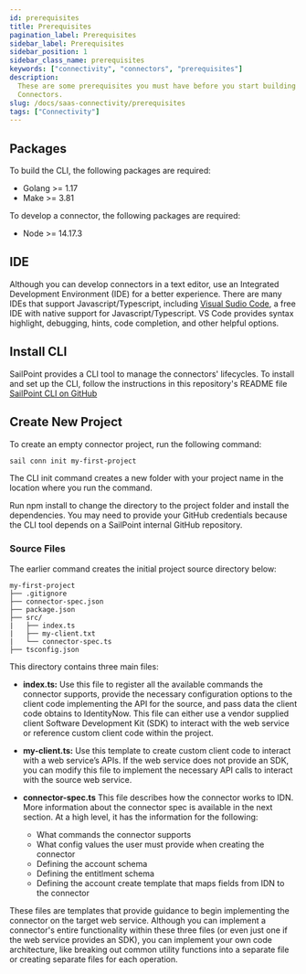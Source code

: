 ```yaml
---
id: prerequisites
title: Prerequisites
pagination_label: Prerequisites
sidebar_label: Prerequisites
sidebar_position: 1
sidebar_class_name: prerequisites
keywords: ["connectivity", "connectors", "prerequisites"]
description:
  These are some prerequisites you must have before you start building SaaS
  Connectors.
slug: /docs/saas-connectivity/prerequisites
tags: ["Connectivity"]
---
```


## Packages

To build the CLI, the following packages are required:

- Golang >= 1.17
- Make >= 3.81

To develop a connector, the following packages are required:

- Node >= 14.17.3

## IDE

Although you can develop connectors in a text editor, use an Integrated
Development Environment (IDE) for a better experience. There are many IDEs that
support Javascript/Typescript, including
[Visual Sudio Code](https://code.visualstudio.com/Download), a free IDE with
native support for Javascript/Typescript. VS Code provides syntax highlight,
debugging, hints, code completion, and other helpful options.

## Install CLI

SailPoint provides a CLI tool to manage the connectors' lifecycles. To install
and set up the CLI, follow the instructions in this repository's README file
[SailPoint CLI on GitHub](https://github.com/sailpoint-oss/sailpoint-cli)

## Create New Project

To create an empty connector project, run the following command:

```bash
sail conn init my-first-project
```

The CLI init command creates a new folder with your project name in the location
where you run the command.

Run npm install to change the directory to the project folder and install the
dependencies. You may need to provide your GitHub credentials because the CLI
tool depends on a SailPoint internal GitHub repository.

### Source Files

The earlier command creates the initial project source directory below:

```
my-first-project
├── .gitignore
├── connector-spec.json
├── package.json
├── src/
|   ├── index.ts
|   ├── my-client.txt
|   └── connector-spec.ts
├── tsconfig.json
```

This directory contains three main files:

- **index.ts:** Use this file to register all the available commands the
  connector supports, provide the necessary configuration options to the client
  code implementing the API for the source, and pass data the client code
  obtains to IdentityNow. This file can either use a vendor supplied client
  Software Development Kit (SDK) to interact with the web service or reference
  custom client code within the project.

- **my-client.ts:** Use this template to create custom client code to interact
  with a web service’s APIs. If the web service does not provide an SDK, you can
  modify this file to implement the necessary API calls to interact with the
  source web service.

- **connector-spec.ts** This file describes how the connector works to IDN. More
  information about the connector spec is available in the next section. At a
  high level, it has the information for the following:
  - What commands the connector supports
  - What config values the user must provide when creating the connector
  - Defining the account schema
  - Defining the entitlment schema
  - Defining the account create template that maps fields from IDN to the
    connector

These files are templates that provide guidance to begin implementing the
connector on the target web service. Although you can implement a connector's
entire functionality within these three files (or even just one if the web
service provides an SDK), you can implement your own code architecture, like
breaking out common utility functions into a separate file or creating separate
files for each operation.
